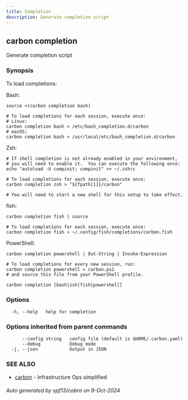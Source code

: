```yaml
---
title: Completion
description: Generate completion script
---
```


## carbon completion

Generate completion script

### Synopsis

To load completions:

Bash:

	source <(carbon completion bash)
	
	# To load completions for each session, execute once:
	# Linux:
	carbon completion bash > /etc/bash_completion.d/carbon
	# macOS:
	carbon completion bash > /usr/local/etc/bash_completion.d/carbon

Zsh:

	# If shell completion is not already enabled in your environment,
	# you will need to enable it.  You can execute the following once:
	echo "autoload -U compinit; compinit" >> ~/.zshrc

	# To load completions for each session, execute once:
	carbon completion zsh > "${fpath[1]}/carbon"

	# You will need to start a new shell for this setup to take effect.

fish:

	carbon completion fish | source
	
	# To load completions for each session, execute once:
	carbon completion fish > ~/.config/fish/completions/carbon.fish

PowerShell:

	carbon completion powershell | Out-String | Invoke-Expression
	
	# To load completions for every new session, run:
	carbon completion powershell > carbon.ps1
	# and source this file from your PowerShell profile.


```
carbon completion [bash|zsh|fish|powershell]
```

### Options

```
  -h, --help   help for completion
```

### Options inherited from parent commands

```
      --config string   config file (default is $HOME/.carbon.yaml)
      --debug           Debug mode
  -j, --json            Output in JSON
```

### SEE ALSO

* [carbon](carbon.md)	 - Infrastructure Ops simplified

###### Auto generated by spf13/cobra on 9-Oct-2024
